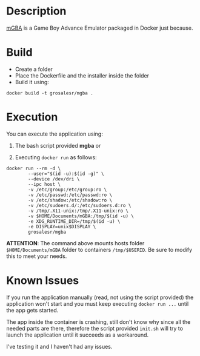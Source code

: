 # Description

[mGBA](https://mgba.io/) is a Game Boy Advance Emulator packaged in Docker just because.


# Build

* Create a folder
* Place the Dockerfile and the installer inside the folder
* Build it using:
```
docker build -t grosalesr/mgba .
```


# Execution

You can execute the application using:

1. The bash script provided **mgba** or 

1. Executing `docker run` as follows:
```
docker run --rm -d \
        --user="$(id -u):$(id -g)" \
        --device /dev/dri \
        --ipc host \
        -v /etc/group:/etc/group:ro \
        -v /etc/passwd:/etc/passwd:ro \
        -v /etc/shadow:/etc/shadow:ro \
        -v /etc/sudoers.d/:/etc/sudoers.d:ro \
        -v /tmp/.X11-unix:/tmp/.X11-unix:ro \
        -v $HOME/Documents/mGBA:/tmp/$(id -u) \
        -e XDG_RUNTIME_DIR=/tmp/$(id -u) \
        -e DISPLAY=unix$DISPLAY \
        grosalesr/mgba
```

**ATTENTION**: The command above mounts hosts folder `$HOME/Documents/mGBA` folder to containers `/tmp/$USERID`. Be sure to modify this to meet your needs.

# Known Issues

If you run the application manually (read, not using the script provided) the application won't start and you must keep executing `docker run ...` until the app gets started.

The app inside the container is crashing, still don't know why since all the needed parts are there, therefore the script provided `init.sh` will try to launch the application until it succeeds as a workaround.

I've testing it and I haven't had any issues.
